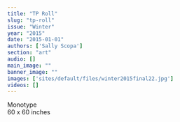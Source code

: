 ```yaml
---
title: "TP Roll"
slug: "tp-roll"
issue: "Winter"
year: "2015"
date: "2015-01-01"
authors: ['Sally Scopa']
section: "art"
audio: []
main_image: ""
banner_image: ""
images: ['sites/default/files/winter2015final22.jpg']
videos: []
---
```

  
Monotype  
60 x 60 inches 

